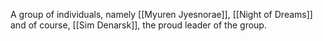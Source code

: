 A group of individuals, namely [[Myuren Jyesnorae]], [[Night of Dreams]] and of course, [[Sim Denarsk]], the proud leader of the group.